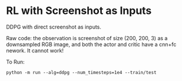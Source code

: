 # RL with Screenshot as Inputs

DDPG with direct screenshot as inputs. 

Raw code: the observation is screenshot of size (200, 200, 3) as a downsampled RGB image, and both the actor and critic have a cnn+fc nework. It cannot work!

To Run:

`python -m run --alg=ddpg --num_timesteps=1e4 --train/test`

